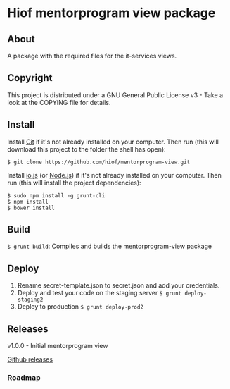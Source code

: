 # Hiof mentorprogram view package

## About

A package with the required files for the it-services views.

## Copyright

This project is distributed under a GNU General Public License v3 - Take a look at the COPYING file for details.

## Install

Install [Git](http://git-scm.com) if it's not already installed on your computer. Then run (this will download this project to the folder the shell has open):

```
$ git clone https://github.com/hiof/mentorprogram-view.git
```

Install [io.js](https://iojs.org) (or [Node.js](http://nodejs.org)) if it's not already installed on your computer. Then run (this will install the project dependencies):

```
$ sudo npm install -g grunt-cli
$ npm install
$ bower install
```

## Build

`$ grunt build`: Compiles and builds the mentorprogram-view package

## Deploy

1. Rename secret-template.json to secret.json and add your credentials.
2. Deploy and test your code on the staging server `$ grunt deploy-staging2`
3. Deploy to production `$ grunt deploy-prod2`

## Releases

v1.0.0 - Initial mentorprogram view

[Github releases](https://github.com/hiof/mentorprogram-view/releases)

### Roadmap


